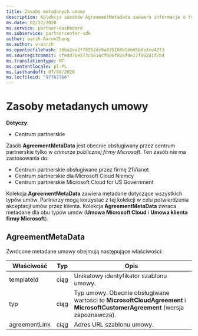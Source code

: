 ```yaml
---
title: Zasoby metadanych umowy
description: Kolekcja zasobów AgreementMetadata zawiera informacje o typach umów, które partnerzy mogą wykorzystać w celu potwierdzenia akceptacji klienta.
ms.date: 02/12/2020
ms.service: partner-dashboard
ms.subservice: partnercenter-sdk
author: aarzh-AaronZhang
ms.author: v-aarzh
ms.openlocfilehash: 36ba2aa2f78552dc9a835168b5bbd5b6a3ce47f3
ms.sourcegitcommit: cfedd76e573c5616cf006f826f4e27f08281f7b4
ms.translationtype: MT
ms.contentlocale: pl-PL
ms.lasthandoff: 07/08/2020
ms.locfileid: "97767766"
---
```

# <a name="agreement-metadata-resources"></a>Zasoby metadanych umowy

**Dotyczy:**

- Centrum partnerskie

Zasób **AgreementMetaData** jest obecnie obsługiwany przez centrum partnerskie tylko w *chmurze publicznej firmy Microsoft*. Ten zasób nie ma zastosowania do:

- Centrum partnerskie obsługiwane przez firmę 21Vianet
- Centrum partnerskie dla Microsoft Cloud Niemcy
- Centrum partnerskie Microsoft Cloud for US Government

Kolekcja **AgreementMetaData** zawiera metadane dotyczące wszystkich typów umów. Partnerzy mogą korzystać z tej kolekcji w celu potwierdzenia akceptacji umów przez klienta. Kolekcja **AgreementMetaData** zwraca metadane dla obu typów umów (**Umowa Microsoft Cloud** i **Umowa klienta firmy Microsoft**).

## <a name="agreementmetadata"></a>AgreementMetaData

Zwrócone metadane umowy obejmują następujące właściwości:

| Właściwość      | Typ               | Opis                                                                       |
|---------------|--------------------|-----------------------------------------------------------------------------------|
| templateId    | ciąg             | Unikatowy identyfikator szablonu umowy.                                       |
| typ          | ciąg             | Typ umowy. Obecnie obsługiwane wartości to **MicrosoftCloudAgreement** i **MicrosoftCustomerAgreement** (wersja zapoznawcza). |
| agreementLink | ciąg             | Adres URL szablonu umowy.                                                    |
